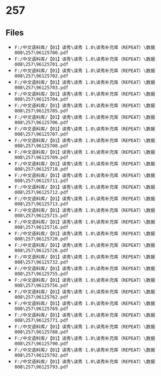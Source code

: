 # 257

## Files

- `F:/中文语料库/【01】读秀\读秀 1.0\读秀补充库（REPEAT）\数据008\257\96125700.pdf`
- `F:/中文语料库/【01】读秀\读秀 1.0\读秀补充库（REPEAT）\数据008\257\96125701.pdf`
- `F:/中文语料库/【01】读秀\读秀 1.0\读秀补充库（REPEAT）\数据008\257\96125702.pdf`
- `F:/中文语料库/【01】读秀\读秀 1.0\读秀补充库（REPEAT）\数据008\257\96125703.pdf`
- `F:/中文语料库/【01】读秀\读秀 1.0\读秀补充库（REPEAT）\数据008\257\96125704.pdf`
- `F:/中文语料库/【01】读秀\读秀 1.0\读秀补充库（REPEAT）\数据008\257\96125705.pdf`
- `F:/中文语料库/【01】读秀\读秀 1.0\读秀补充库（REPEAT）\数据008\257\96125706.pdf`
- `F:/中文语料库/【01】读秀\读秀 1.0\读秀补充库（REPEAT）\数据008\257\96125707.pdf`
- `F:/中文语料库/【01】读秀\读秀 1.0\读秀补充库（REPEAT）\数据008\257\96125708.pdf`
- `F:/中文语料库/【01】读秀\读秀 1.0\读秀补充库（REPEAT）\数据008\257\96125709.pdf`
- `F:/中文语料库/【01】读秀\读秀 1.0\读秀补充库（REPEAT）\数据008\257\96125710.pdf`
- `F:/中文语料库/【01】读秀\读秀 1.0\读秀补充库（REPEAT）\数据008\257\96125711.pdf`
- `F:/中文语料库/【01】读秀\读秀 1.0\读秀补充库（REPEAT）\数据008\257\96125712.pdf`
- `F:/中文语料库/【01】读秀\读秀 1.0\读秀补充库（REPEAT）\数据008\257\96125713.pdf`
- `F:/中文语料库/【01】读秀\读秀 1.0\读秀补充库（REPEAT）\数据008\257\96125715.pdf`
- `F:/中文语料库/【01】读秀\读秀 1.0\读秀补充库（REPEAT）\数据008\257\96125716.pdf`
- `F:/中文语料库/【01】读秀\读秀 1.0\读秀补充库（REPEAT）\数据008\257\96125720.pdf`
- `F:/中文语料库/【01】读秀\读秀 1.0\读秀补充库（REPEAT）\数据008\257\96125726.pdf`
- `F:/中文语料库/【01】读秀\读秀 1.0\读秀补充库（REPEAT）\数据008\257\96125732.pdf`
- `F:/中文语料库/【01】读秀\读秀 1.0\读秀补充库（REPEAT）\数据008\257\96125755.pdf`
- `F:/中文语料库/【01】读秀\读秀 1.0\读秀补充库（REPEAT）\数据008\257\96125756.pdf`
- `F:/中文语料库/【01】读秀\读秀 1.0\读秀补充库（REPEAT）\数据008\257\96125762.pdf`
- `F:/中文语料库/【01】读秀\读秀 1.0\读秀补充库（REPEAT）\数据008\257\96125769.pdf`
- `F:/中文语料库/【01】读秀\读秀 1.0\读秀补充库（REPEAT）\数据008\257\96125771.pdf`
- `F:/中文语料库/【01】读秀\读秀 1.0\读秀补充库（REPEAT）\数据008\257\96125788.pdf`
- `F:/中文语料库/【01】读秀\读秀 1.0\读秀补充库（REPEAT）\数据008\257\96125790.pdf`
- `F:/中文语料库/【01】读秀\读秀 1.0\读秀补充库（REPEAT）\数据008\257\96125792.pdf`
- `F:/中文语料库/【01】读秀\读秀 1.0\读秀补充库（REPEAT）\数据008\257\96125793.pdf`
